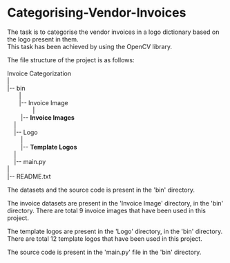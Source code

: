 # Categorising-Vendor-Invoices

The task is to categorise the vendor invoices in a logo dictionary based on the logo present in them. \
This task has been achieved by using the OpenCV library.

The file structure of the project is as follows:

Invoice Categorization <br />
| <br />
|-- bin <br />
&nbsp; &nbsp; &nbsp; &nbsp;| <br />
&nbsp; &nbsp; &nbsp; &nbsp;|-- Invoice Image <br />
&nbsp; &nbsp; &nbsp; &nbsp; &nbsp; &nbsp; &nbsp; &nbsp;| <br />
&nbsp;&nbsp;&nbsp;&nbsp;&nbsp;&nbsp;&nbsp;&nbsp;|-- **Invoice Images** <br />
&nbsp;&nbsp;&nbsp;&nbsp;| <br />
&nbsp;&nbsp;&nbsp;&nbsp;|-- Logo <br />
&nbsp;&nbsp;&nbsp;&nbsp;&nbsp;&nbsp;&nbsp;&nbsp;| <br />
&nbsp;&nbsp;&nbsp;&nbsp;&nbsp;&nbsp;&nbsp;&nbsp;|-- **Template Logos** <br />
&nbsp;&nbsp;&nbsp;&nbsp;| <br />
&nbsp;&nbsp;&nbsp;&nbsp;|-- main.py <br />
| <br />
|-- README.txt <br />  

The datasets and the source code is present in the 'bin' directory.

The invoice datasets are present in the 'Invoice Image' directory, in the 'bin' directory.
There are total 9 invoice images that have been used in this project.

The template logos are present in the 'Logo' directory, in the 'bin' directory.
There are total 12 template logos that have been used in this project.

The source code is present in the 'main.py' file in the 'bin' directory.
